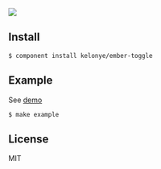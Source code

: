 ![](https://dl.dropbox.com/u/30162278/ember-toggle.png) 


Install
---

    $ component install kelonye/ember-toggle

Example
---

See [demo](http://component-kelonye.rhcloud.com/#/523ed2cc7ca3797703000007)

    $ make example

License
---

MIT